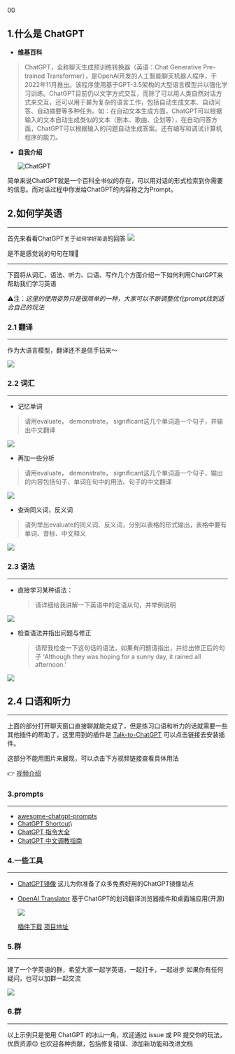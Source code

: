 00

## 1.什么是 ChatGPT

* **维基百科**

> ChatGPT，全称聊天生成预训练转换器（英语：Chat Generative Pre-trained Transformer），是OpenAI开发的人工智能聊天机器人程序，于2022年11月推出。该程序使用基于GPT-3.5架构的大型语言模型并以强化学习训练。ChatGPT目前仍以文字方式交互，而除了可以用人类自然对话方式来交互，还可以用于甚为复杂的语言工作，包括自动生成文本、自动问答、自动摘要等多种任务。如：在自动文本生成方面，ChatGPT可以根据输入的文本自动生成类似的文本（剧本、歌曲、企划等），在自动问答方面，ChatGPT可以根据输入的问题自动生成答案。还有编写和调试计算机程序的能力。

* **自我介绍**
  
   ![ChatGPT](./assets/SCR-20230328-rwav.png)

简单来说ChatGPT就是一个百科全书似的存在，可以用对话的形式检索到你需要的信息。而对话过程中你发给ChatGPT的内容称之为Prompt。

## 2.如何学英语

------

首先来看看ChatGPT关于`如何学好英语`的回答
![](./assets/SCR-20230329-mzqe.png)

是不是感觉说的句句在理🐶

------

下面将从词汇、语法、听力、口语、写作几个方面介绍一下如何利用ChatGPT来帮助我们学习英语

⚠️注：*这里的使用姿势只是很简单的一种，大家可以不断调整优化prompt找到适合自己的玩法*

### 2.1 翻译

------

作为大语言模型，翻译还不是信手拈来～

![](./assets/SCR-20230329-nheb.png)

### 2.2 词汇

------

* 记忆单词

> 请用evaluate， demonstrate， significant这几个单词造一个句子，并输出中文翻译

![](./assets/SCR-20230328-rwcv.png)

* 再加一些分析

> 请用evaluate， demonstrate， significant这几个单词造一个句子，输出的内容包括句子、单词在句中的用法、句子的中文翻译

![](./assets/SCR-20230328-rymq.png)

* 查询同义词，反义词

> 请列举出evaluate的同义词、反义词，分别以表格的形式输出，表格中要有单词、音标、中文释义

![](./assets/SCR-20230329-mpnh.png)

### 2.3 语法

------

* 直接学习某种语法：
  
  > 请详细给我讲解一下英语中的定语从句，并举例说明

![](./assets/SCR-20230329-mtta.png)

* 检查语法并指出问题与修正
  
  > 请帮我检查一下这句话的语法，如果有问题请指出，并给出修正后的句子 ‘Although they was hoping for a sunny day, it rained all afternoon.’

![](./assets/SCR-20230329-mvwx.png)  

## 2.4 口语和听力

---

上面的部分打开聊天窗口直接聊就能完成了，但是练习口语和听力的话就需要一些其他插件的帮助了，这里用到的插件是 [Talk-to-ChatGPT](https://chrome.google.com/webstore/detail/talk-to-chatgpt/hodadfhfagpiemkeoliaelelfbboamlk) 可以点击链接去安装插件。

这部分不能用图片来展现，可以点击下方视频链接查看具体用法

👉 [视频介绍](https://www.youtube.com/watch?v=VXkLQMEs3lA)

### 3.prompts

------

- [awesome-chatgpt-prompts](https://github.com/f/awesome-chatgpt-prompts)
- [ChatGPT Shortcut](https://newzone.top/chatgpt/)\
- [ChatGPT 指令大全](https://www.explainthis.io/zh-hant/chatgpt)
- [ChatGPT 中文调教指南](https://chatguide.plexpt.com/)

### 4.一些工具

------

- [ChatGPT镜像](https://github.com/xx025/carrot) 这儿为你准备了众多免费好用的ChatGPT镜像站点

- [OpenAI Translator](https://www.appinn.com/openai-translator-for-chrome) 基于ChatGPT的划词翻译浏览器插件和桌面端应用(开源)
  
  ![](./assets/SCR-20230329-xdrg.jpg)  
  
  [插件下载](https://chrome.google.com/webstore/detail/openai-translator/ogjibjphoadhljaoicdnjnmgokohngcc?hl=zh-CN)    [项目地址](https://github.com/yetone/openai-translator)

### 5.群

------

建了一个学英语的群，希望大家一起学英语，一起打卡，一起进步
如果你有任何疑问，也可以加群一起交流

![](./assets/WechatIMG166.jpeg)  

### 6.群

------

以上示例只是使用 ChatGPT 的冰山一角，欢迎通过 issue 或 PR 提交你的玩法，优质资源😊
也欢迎各种贡献，包括修复错误、添加新功能和改进文档
